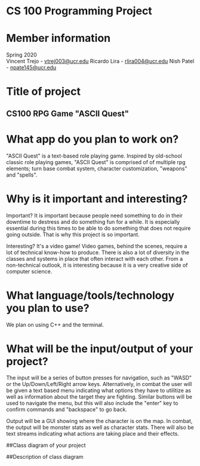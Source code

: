 # CS 100 Programming Project

# Member information
Spring 2020  
Vincent Trejo - vtrej003@ucr.edu
Ricardo Lira - rlira004@ucr.edu
Nish Patel - npate145@ucr.edu

# Title of project
## CS100 RPG Game "ASCII Quest"

# What app do you plan to work on? 
"ASCII Quest" is a text-based role playing game. Inspired by old-school classic role playing games, "ASCII Quest" is comprised of of multiple rpg elements; turn base combat system, character customization, "weapons" and "spells".

# Why is it important and interesting?
Important?
  It is important because people need something to do in their downtime to destress and do something fun for a while. It is especially    essential during this times to be able to do something that does not require going outside. That is why this project is so important.

Interesting?
  It's a video game! Video games, behind the scenes, require a lot of technical know-how to produce. There is also a lot of diversity in the classes and systems in place that often interact with each other.
  From a non-technical outlook, it is interesting because it is a very creative side of computer science.

# What language/tools/technology you plan to use?
  We plan on using C++ and the terminal. 

# What will be the input/output of your project?
  The input will be a series of button presses for navigation, such as "WASD" or the Up/Down/Left/Right arrow keys. Alternatively, in combat the user will be given a text based menu indicating what options they have to utilitize as well as information about the target they are fighting. Similar buttons will be used to navigate the menu, but this will also include the "enter" key to confirm commands and "backspace" to go back.

  Output will be a GUI showing where the character is on the map. In combat, the output will be monster stats as well as character stats. There will also be text streams indicating what actions are taking place and their effects.


##Class diagram of your project


##Description of class diagram 
